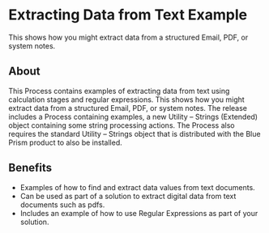 # Extracting Data from Text Example
This shows how you might extract data from a structured Email, PDF, or system notes.

## About
This Process contains examples of extracting data from text using calculation stages and regular expressions. This shows how you might extract data from a structured Email, PDF, or system notes. The release includes a Process containing examples, a new Utility – Strings (Extended) object containing some string processing actions. The Process also requires the standard Utility – Strings object that is distributed with the Blue Prism product to also be installed.

## Benefits
* Examples of how to find and extract data values from text documents.
* Can be used as part of a solution to extract digital data from text documents such as pdfs.
* Includes an example of how to use Regular Expressions as part of your solution.
